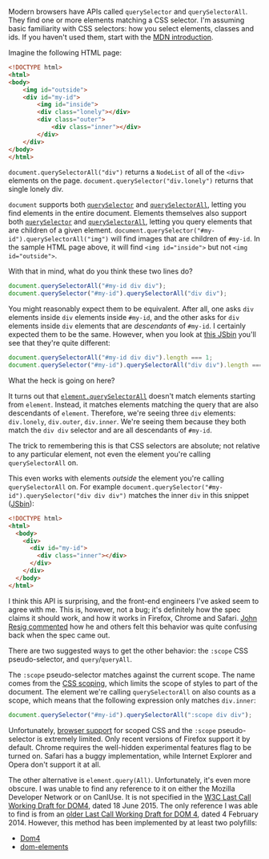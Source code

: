 <!--
.. title: querySelectorAll from an element probably doesn't do what you think it does
.. slug: queryselectorall-from-an-element-probably-doesnt-do-what-you-think-it-does
.. date: 2015-08-21 12:11:23 UTC-07:00
.. tags: css
.. category:
.. link:
.. description:
.. type: text
-->

Modern browsers have APIs called `querySelector` and `querySelectorAll`. They
find one or more elements matching a CSS selector. I'm assuming basic
familiarity with CSS selectors: how you select elements, classes and ids. If
you haven't used them, start with the [MDN introduction][csssel].

Imagine the following HTML page:

```html
<!DOCTYPE html>
<html>
<body>
    <img id="outside">
    <div id="my-id">
        <img id="inside">
        <div class="lonely"></div>
        <div class="outer">
            <div class="inner"></div>
        </div>
    </div>
</body>
</html>
```

`document.querySelectorAll("div")` returns a `NodeList` of all of the `<div>`
elements on the page. `document.querySelector("div.lonely")` returns that
single lonely div.

`document` supports both [`querySelector`][dqs] and
[`querySelectorAll`][dqsa], letting you find elements in the entire
document. Elements themselves also support both [`querySelector`][eqs] and
[`querySelectorAll`][eqsa], letting you query elements that are children of a
given element.  `document.querySelector("#my-id").querySelectorAll("img")`
will find images that are children of `#my-id`. In the sample HTML page above,
it will find `<img id="inside">` but not `<img id="outside">`.

With that in mind, what do you think these two lines do?

```javascript
document.querySelectorAll("#my-id div div");
document.querySelector("#my-id").querySelectorAll("div div");
```

You might reasonably expect them to be equivalent. After all, one asks
`div` elements inside `div` elements inside `#my-id`, and the other
asks for `div` elements inside `div` elements that are *descendants*
of `#my-id`. I certainly expected them to be the same. However, when
you look at [this JSbin][jsbin] you'll see that they're quite
different:

```javascript
document.querySelectorAll("#my-id div div").length === 1;
document.querySelector("#my-id").querySelectorAll("div div").length === 3;
```

What the heck is going on here?

It turns out that [`element.querySelectorAll`][eqsa] doesn't match
elements starting from `element`. Instead, it matches elements
matching the query that are also descendants of `element`. Therefore,
we're seeing three `div` elements: `div.lonely`, `div.outer`,
`div.inner`. We're seeing them because they both match the `div div`
selector and are all descendants of `#my-id`.

The trick to remembering this is that CSS selectors are absolute; not
relative to any particular element, not even the element you're
calling `querySelectorAll` on.

This even works with elements *outside* the element you're calling
`querySelectorAll` on. For example
`document.querySelector("#my-id").querySelector("div div div")` matches the
inner `div` in this snippet ([JSbin][jsbin2]):

```html
<!DOCTYPE html>
<html>
  <body>
    <div>
      <div id="my-id">
        <div class="inner"></div>
      </div>
    </div>
  </body>
</html>
```

I think this API is surprising, and the front-end engineers I've asked
seem to agree with me. This is, however, not a bug; it's definitely
how the spec claims it should work, and how it works in Firefox,
Chrome and Safari. [John Resig commented][jresig] how he and others
felt this behavior was quite confusing back when the spec came out.

There are two suggested ways to get the other behavior: the `:scope`
CSS pseudo-selector, and `query`/`queryAll`.

The `:scope` pseudo-selector matches against the current scope. The
name comes from the [CSS scoping][scope-spec], which limits the scope
of styles to part of the document. The element we're calling
`querySelectorAll` on also counts as a scope, which means that the
following expression only matches `div.inner`:

```javascript
document.querySelector("#my-id").querySelectorAll(":scope div div");
```

Unfortunately, [browser support][scope-compat] for scoped CSS and the
`:scope` pseudo-selector is extremely limited. Only recent versions of
Firefox support it by default. Chrome requires the well-hidden
experimental features flag to be turned on. Safari has a buggy
implementation, while Internet Explorer and Opera don't support it at
all.

The other alternative is `element.query(All)`. Unfortunately, it's
even more obscure. I was unable to find any reference to it on either
the Mozilla Developer Network or on CanIUse. It is not specified in
the [W3C Last Call Working Draft for DOM4][dom4-query], dated 18
June 2015. The only reference I was able to find is from an
[older Last Call Working Draft for DOM 4][older-dom4], dated 4
February 2014. However, this method has been implemented by at least
two polyfills:

* [Dom4][dom4-polyfill]
* [dom-elements][dom-elements-polyfill]

[csssel]: https://developer.mozilla.org/en-US/docs/Web/Guide/CSS/Getting_started/Selectors
[dqs]: https://developer.mozilla.org/en-US/docs/Web/API/Document/querySelector
[dqsa]: https://developer.mozilla.org/en-US/docs/Web/API/Document/querySelectorAll
[eqs]: https://developer.mozilla.org/en-US/docs/Web/API/Element/querySelector
[eqsa]: https://developer.mozilla.org/en-US/docs/Web/API/Element/querySelectorAll
[jsbin]: http://jsbin.com/hineco/edit?html,js,output
[jsbin2]: http://jsbin.com/woropuc/edit?html,js,output
[spec]: https://dom.spec.whatwg.org/#dom-parentnode-queryselectorall
[jresig]: http://ejohn.org/blog/thoughts-on-queryselectorall/
[scope-spec]: https://html.spec.whatwg.org/multipage/semantics.html#attr-style-scoped
[scope]: https://developer.mozilla.org/en-US/docs/Web/CSS/%3Ascope
[scope-compat]: https://developer.mozilla.org/en-US/docs/Web/CSS/%3Ascope#Browser_compatibility
[dom4-query]: http://www.w3.org/TR/dom/#interface-parentnode
[older-dom4]: http://www.w3.org/TR/2014/WD-dom-20140204/#interface-parentnode
[dom4-polyfill]: https://webreflection.github.io/dom4/
[dom-elements-polyfill]: https://github.com/barberboy/dom-elements
